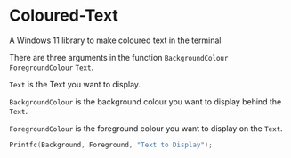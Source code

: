 # Coloured-Text
A Windows 11 library to make coloured text in the terminal

There are three arguments in the function `BackgroundColour` `ForegroundColour` `Text`.

`Text` is the Text you want to display.

`BackgroundColour` is the background colour you want to display behind the `Text`.

`ForegroundColour` is the foreground colour you want to display on the `Text`.

```C
Printfc(Background, Foreground, "Text to Display");
```